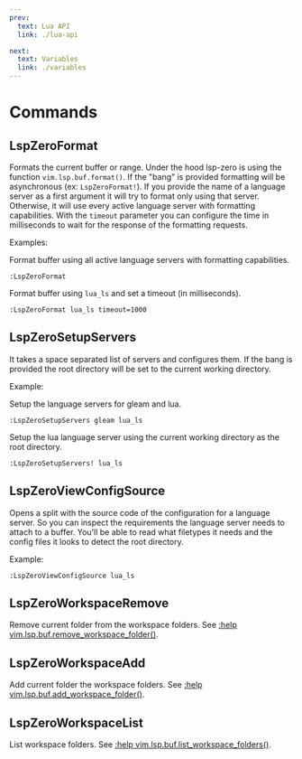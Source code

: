 ```yaml
---
prev:
  text: Lua API
  link: ./lua-api

next:
  text: Variables
  link: ./variables
---
```


# Commands

## LspZeroFormat

Formats the current buffer or range. Under the hood lsp-zero is using the function `vim.lsp.buf.format()`. If the "bang" is provided formatting will be asynchronous (ex: `LspZeroFormat!`). If you provide the name of a language server as a first argument it will try to format only using that server. Otherwise, it will use every active language server with formatting capabilities. With the `timeout` parameter you can configure the time in milliseconds to wait for the response of the formatting requests.

Examples:

Format buffer using all active language servers with formatting capabilities.

```vim
:LspZeroFormat
```

Format buffer using `lua_ls` and set a timeout (in milliseconds).

```vim
:LspZeroFormat lua_ls timeout=1000
```

## LspZeroSetupServers

It takes a space separated list of servers and configures them. If the bang is provided the root directory will be set to the current working directory.

Example:

Setup the language servers for gleam and lua.

```vim
:LspZeroSetupServers gleam lua_ls
```

Setup the lua language server using the current working directory as the root directory.

```vim
:LspZeroSetupServers! lua_ls
```

## LspZeroViewConfigSource

Opens a split with the source code of the configuration for a language server. So you can inspect the requirements the language server needs to attach to a buffer. You'll be able to read what filetypes it needs and the config files it looks to detect the root directory.

Example:

```vim
:LspZeroViewConfigSource lua_ls
```

## LspZeroWorkspaceRemove

Remove current folder from the workspace folders. See [:help vim.lsp.buf.remove_workspace_folder()](https://neovim.io/doc/user/lsp.html#vim.lsp.buf.remove_workspace_folder()).

## LspZeroWorkspaceAdd

Add current folder the workspace folders. See [:help vim.lsp.buf.add_workspace_folder()](https://neovim.io/doc/user/lsp.html#vim.lsp.buf.add_workspace_folder()).

## LspZeroWorkspaceList

List workspace folders. See [:help vim.lsp.buf.list_workspace_folders()](https://neovim.io/doc/user/lsp.html#vim.lsp.buf.list_workspace_folders()).

